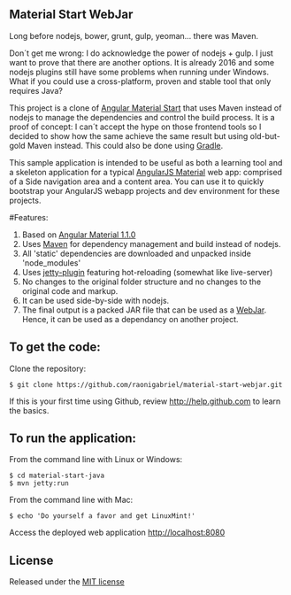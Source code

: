 Material Start WebJar
-------------------

Long before nodejs, bower, grunt, gulp, yeoman... there was Maven.

Don´t get me wrong: I do acknowledge the power of nodejs + gulp. I just want to prove that there are another options.
It is already 2016 and some nodejs plugins still have some problems when running under Windows. What if you could use a cross-platform, proven and stable tool that only requires Java?

This project is a clone of [Angular Material Start](https://github.com/angular/material-start) that uses Maven instead of nodejs to manage the dependencies and control the build process. It is a proof of concept: I can´t accept the hype on those frontend tools so I decided to show how the same achieve the same result but using old-but-gold Maven instead. This could also be done using [Gradle](https://gradle.org/).

This sample application is intended to be useful as both a learning tool and a skeleton application
for a typical [AngularJS Material](http://material.angularjs.org/) web app: comprised of a Side navigation
area and a content area. You can use it to quickly bootstrap your AngularJS webapp projects and dev
environment for these projects.

#Features:

1. Based on [Angular Material 1.1.0](https://material.angularjs.org/latest/)
2. Uses [Maven](https://maven.apache.org/) for dependency management and build instead of nodejs. 
  1. All 'static' dependencies are downloaded and unpacked inside 'node_modules'
  2. Uses [jetty-plugin](https://www.eclipse.org/jetty/documentation/9.3.x/jetty-maven-plugin.html) featuring hot-reloading (somewhat like live-server)
3. No changes to the original folder structure and no changes to the original code and markup.
4. It can be used side-by-side with nodejs.
5. The final output is a packed JAR file that can be used as a [WebJar](http://www.webjars.org/documentation). Hence, it can be used as a dependancy on another project.

To get the code:
-------------------
Clone the repository:

    $ git clone https://github.com/raonigabriel/material-start-webjar.git

If this is your first time using Github, review http://help.github.com to learn the basics.

To run the application:
-------------------	
From the command line with Linux or Windows:

    $ cd material-start-java
    $ mvn jetty:run

From the command line with Mac:

    $ echo 'Do yourself a favor and get LinuxMint!'

Access the deployed web application [http://localhost:8080](http://localhost:8080)

## License

Released under the [MIT license](https://opensource.org/licenses/MIT)
